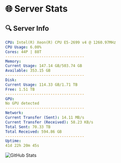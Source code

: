 # 🌐 Server Stats
## 🔍 Server Info
```yaml
CPU: Intel(R) Xeon(R) CPU E5-2699 v4 @ 1260.97MHz
CPU Usage: 6.00%
Cores: 44P | 88T
-----------------------------------
Memory:
Current Usage: 147.14 GB/503.74 GB
Available: 353.15 GB
-----------------------------------
Disk:
Current Usage: 114.33 GB/1.71 TB
Free: 1.51 TB
-----------------------------------
GPU:
No GPU detected
-----------------------------------
Network:
Current Transfer (Sent): 14.11 MB/s
Current Transfer (Received): 58.23 KB/s
Total Sent: 70.33 TB
Total Received: 594.86 GB
-----------------------------------
Uptime:
41d 22h 20m 45s
```
![GitHub Stats](https://img.shields.io/badge/Updated-2025-04-18_19:43:34-blue)